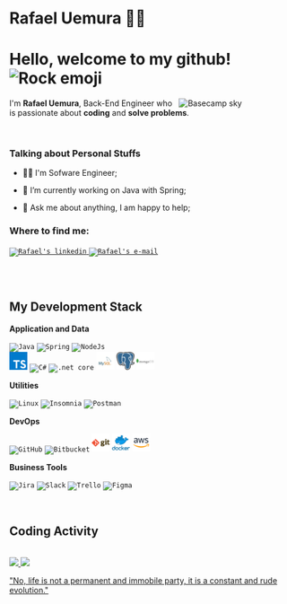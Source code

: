 # Rafael Uemura 👨‍💻
# Hello, welcome to my github! <img width="30" src="https://emojis.slackmojis.com/emojis/images/1471045870/910/rock.gif?1471045870" alt="Rock emoji" />

<img align="right" width="40%" src="https://media4.giphy.com/media/26tn33aiTi1jkl6H6/giphy.gif?cid=ecf05e47g74xo4qj6729zv94h3sqzxd7dd652ho5kldeys12&rid=giphy.gif" alt="Basecamp sky" />

<p>
  I'm <b>Rafael Uemura</b>, Back-End Engineer who is passionate about <b>coding</b> and <b>solve problems</b>.
</p>

<br/>

### Talking about Personal Stuffs

- 👨‍💻 I'm Sofware Engineer;

- 🔭 I’m currently working on Java with Spring;

- 💬 Ask me about anything, I am happy to help;

### Where to find me:
<a href="https://www.linkedin.com/in/rafael-toshio-uemura-8b933113b/">
  <code><img alt="Rafael's linkedin" width="28" src="https://cdn.jsdelivr.net/gh/devicons/devicon/icons/linkedin/linkedin-original.svg" /></code>
</a>

<a href="mailto:rafaeluemura18@gmail.com">  
  <code><img alt="Rafael's e-mail" width="32" src="https://cdn.jsdelivr.net/gh/devicons/devicon/icons/google/google-original.svg" /></code>
</a>

<br/><br/>

## My Development Stack

**Application and Data**

<code><img height="32" src="https://cdn.jsdelivr.net/gh/devicons/devicon/icons/java/java-original-wordmark.svg" alt="Java" /></code>
<code><img height="32" src="https://cdn.jsdelivr.net/gh/devicons/devicon/icons/spring/spring-original-wordmark.svg" alt="Spring" /></code>
<code><img height="32" src="https://cdn.jsdelivr.net/gh/devicons/devicon/icons/nodejs/nodejs-original-wordmark.svg" alt="NodeJs" />
</code>
<code><img height="32" src="https://raw.githubusercontent.com/github/explore/80688e429a7d4ef2fca1e82350fe8e3517d3494d/topics/typescript/typescript.png" alt="Typescript"/></code>
<code><img height="32" src="https://cdn.jsdelivr.net/gh/devicons/devicon/icons/csharp/csharp-original.svg" alt="C#"/></code>
<code><img height="32" src="https://cdn.jsdelivr.net/gh/devicons/devicon/icons/dotnetcore/dotnetcore-original.svg" alt=".net core"/></code>
<code><img height="32" src="https://raw.githubusercontent.com/github/explore/80688e429a7d4ef2fca1e82350fe8e3517d3494d/topics/mysql/mysql.png" alt="MySQL"/></code>
<code><img height="32" src="https://raw.githubusercontent.com/github/explore/80688e429a7d4ef2fca1e82350fe8e3517d3494d/topics/postgresql/postgresql.png" alt="PostegreSQL"/></code>
<code><img height="32" src="https://raw.githubusercontent.com/github/explore/80688e429a7d4ef2fca1e82350fe8e3517d3494d/topics/mongodb/mongodb.png" alt="MongoDB"/></code>

**Utilities**

<code><img height="32" src="https://cdn.jsdelivr.net/gh/devicons/devicon/icons/linux/linux-original.svg" alt="Linux"/></code>
<code><img height="32" src="https://dashboard.snapcraft.io/site_media/appmedia/2018/04/twitter-card-icon.png" alt="Insomnia"/></code>
<code><img height="32" src="https://user-images.githubusercontent.com/2676579/34940598-17cc20f0-f9be-11e7-8c6d-f0190d502d64.png" alt="Postman"/></code>


**DevOps**

<code><img height="32" src="https://cdn3.iconfinder.com/data/icons/inficons/512/github.png" alt="GitHub"/></code>
<code><img height="32" src="https://cdn4.iconfinder.com/data/icons/logos-and-brands/512/44_Bitbucket_logo_logos-512.png" alt="Bitbucket"/></code>
<code><img height="32" src="https://raw.githubusercontent.com/github/explore/80688e429a7d4ef2fca1e82350fe8e3517d3494d/topics/git/git.png" alt="Git"/></code>
<code><img height="32" src="https://raw.githubusercontent.com/github/explore/80688e429a7d4ef2fca1e82350fe8e3517d3494d/topics/docker/docker.png" alt="Docker"/></code>
<code><img height="32" src="https://raw.githubusercontent.com/github/explore/fbceb94436312b6dacde68d122a5b9c7d11f9524/topics/aws/aws.png" alt="Aws"/></code>

**Business Tools**

<code><img height="32" src="https://cdn.worldvectorlogo.com/logos/jira-1.svg" alt="Jira"/></code>
<code><img height="32" src="https://cdn.jsdelivr.net/gh/devicons/devicon/icons/slack/slack-original.svg" alt="Slack"/></code>
<code><img height="32" src="https://cdn.iconscout.com/icon/free/png-512/trello-6-569395.png" alt="Trello"/></code>
<code><img height="32" src="https://cdn-images-1.medium.com/fit/c/72/72/1*c2x4lhBVMM87YA1bhuhf7g.png" alt="Figma"/></code>

<br/>

## Coding Activity

<br/>

<div>
<a href="https://github.com/rtu-dev">
<img height="180em" src="https://github-readme-stats.vercel.app/api/top-langs/?username=rtu-dev&layout=compact&langs_count=7&theme=dracula"/>
<img height="180em" src="https://github-readme-stats.vercel.app/api?username=rtu-dev&show_icons=true&theme=dracula&include_all_commits=true&count_private=true"/>
</div>

<!-- <p align="center">
  <img src="https://github-readme-stats.vercel.app/api?username=rtu-dev&show_icons=true&theme=dracula" alt="Rafael Uemura's github stats" />
</p>

<br/>

<p align="right">
  <a href="https://badges.pufler.dev">
      <img src="https://badges.pufler.dev/visits/rtu-dev/rtu-dev" alt="Visitors badge" />
   </a>
</p>
 -->
"No, life is not a permanent and immobile party, it is a constant and rude evolution."
